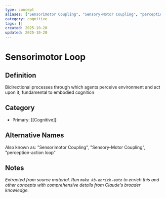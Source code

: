 ```yaml
---
type: concept
aliases: ["Sensorimotor Coupling", "Sensory-Motor Coupling", "perception-action loop"]
category: cognitive
tags: []
created: 2025-10-20
updated: 2025-10-20
---
```


# Sensorimotor Loop

## Definition

Bidirectional processes through which agents perceive environment and act upon it, fundamental to embodied cognition

## Category

- Primary: [[Cognitive]]

## Alternative Names

Also known as: "Sensorimotor Coupling", "Sensory-Motor Coupling", "perception-action loop"

## Notes

*Extracted from source material. Run `make kb-enrich-auto` to enrich this and other concepts with comprehensive details from Claude's broader knowledge.*
